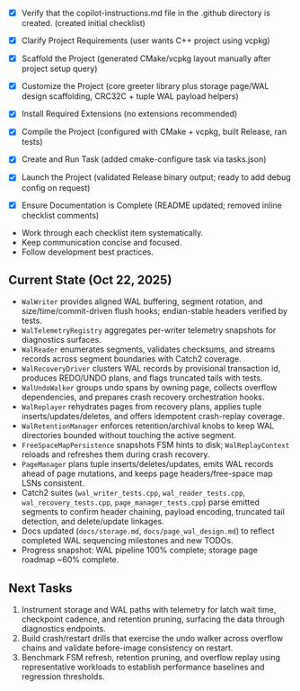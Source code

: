  - [x] Verify that the copilot-instructions.md file in the .github directory is created. (created initial checklist)

 - [x] Clarify Project Requirements (user wants C++ project using vcpkg)

 - [x] Scaffold the Project (generated CMake/vcpkg layout manually after project setup query)

 - [x] Customize the Project (core greeter library plus storage page/WAL design scaffolding, CRC32C + tuple WAL payload helpers)

 - [x] Install Required Extensions (no extensions recommended)

 - [x] Compile the Project (configured with CMake + vcpkg, built Release, ran tests)

 - [x] Create and Run Task (added cmake-configure task via tasks.json)

 - [x] Launch the Project (validated Release binary output; ready to add debug config on request)

- [x] Ensure Documentation is Complete (README updated; removed inline checklist comments)
- Work through each checklist item systematically.
- Keep communication concise and focused.
- Follow development best practices.

## Current State (Oct 22, 2025)
- `WalWriter` provides aligned WAL buffering, segment rotation, and size/time/commit-driven flush hooks; endian-stable headers verified by tests.
- `WalTelemetryRegistry` aggregates per-writer telemetry snapshots for diagnostics surfaces.
- `WalReader` enumerates segments, validates checksums, and streams records across segment boundaries with Catch2 coverage.
- `WalRecoveryDriver` clusters WAL records by provisional transaction id, produces REDO/UNDO plans, and flags truncated tails with tests.
- `WalUndoWalker` groups undo spans by owning page, collects overflow dependencies, and prepares crash recovery orchestration hooks.
- `WalReplayer` rehydrates pages from recovery plans, applies tuple inserts/updates/deletes, and offers idempotent crash-replay coverage.
- `WalRetentionManager` enforces retention/archival knobs to keep WAL directories bounded without touching the active segment.
- `FreeSpaceMapPersistence` snapshots FSM hints to disk; `WalReplayContext` reloads and refreshes them during crash recovery.
- `PageManager` plans tuple inserts/deletes/updates, emits WAL records ahead of page mutations, and keeps page headers/free-space map LSNs consistent.
- Catch2 suites (`wal_writer_tests.cpp`, `wal_reader_tests.cpp`, `wal_recovery_tests.cpp`, `page_manager_tests.cpp`) parse emitted segments to confirm header chaining, payload encoding, truncated tail detection, and delete/update linkages.
- Docs updated (`docs/storage.md`, `docs/page_wal_design.md`) to reflect completed WAL sequencing milestones and new TODOs.
- Progress snapshot: WAL pipeline 100% complete; storage page roadmap ~60% complete.

## Next Tasks
1. Instrument storage and WAL paths with telemetry for latch wait time, checkpoint cadence, and retention pruning, surfacing the data through diagnostics endpoints.
2. Build crash/restart drills that exercise the undo walker across overflow chains and validate before-image consistency on restart.
3. Benchmark FSM refresh, retention pruning, and overflow replay using representative workloads to establish performance baselines and regression thresholds.
